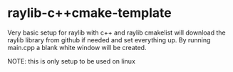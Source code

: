 # raylib-c++cmake-template
Very basic setup for raylib with c++ and raylib
cmakelist will download the raylib library from github if needed and set everything up.
By running main.cpp a blank white window will be created.

NOTE: this is only setup to be used on linux
